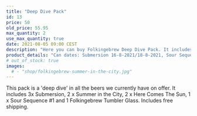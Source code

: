 ```yaml
---
title: "Deep Dive Pack"
id: 13
price: 50
old_price: 55.95
max_quantity: 2
use_max_quantity: true
date: 2021-08-05 09:00 CEST
description: "Here you can buy Folkingebrew Deep Dive Pack. It includes 3x Submersion, 2 x Summer in the City, 2 x Here Comes The Sun, 1 x Sour Sequence #1 and 1 Folkingebrew Tumbler Glass. Includes free shipping."
product_details: "Can dates: Submersion 16-8-2021/18-8-2021, Sour Sequence #1 14-5-21, Summer in the City 7-7-21, Here Comes The Sun 9-6-21, Size: 7 x 44 CL and 1 x 40 CL."
# out_of_stock: true
images:
  # - "shop/folkingebrew-summer-in-the-city.jpg"
---
```


This pack is a 'deep dive' in all the beers we currently have on offer. It includes 3x Submersion, 2 x Summer in the City, 2 x Here Comes The Sun, 1 x Sour Sequence #1 and 1 Folkingebrew Tumbler Glass. Includes free shipping.

